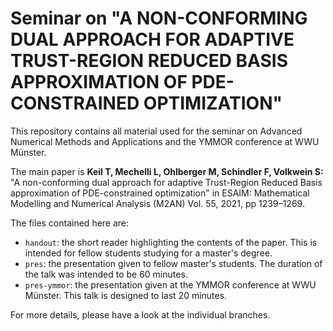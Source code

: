 # Seminar on "A NON-CONFORMING DUAL APPROACH FOR ADAPTIVE TRUST-REGION REDUCED BASIS APPROXIMATION OF PDE-CONSTRAINED OPTIMIZATION"

This repository contains all material used for the seminar on Advanced Numerical Methods and Applications and the YMMOR conference at WWU Münster.

The main paper is **Keil T, Mechelli L, Ohlberger M, Schindler F, Volkwein S:** "A non-conforming dual approach for adaptive Trust-Region Reduced Basis approximation of PDE-constrained optimization" in ESAIM: Mathematical Modelling and Numerical Analysis (M2AN) Vol. 55, 2021, pp 1239–1269.

The files contained here are:
* `handout`: the short reader highlighting the contents of the paper. This is intended for fellow students studying for a master's degree.
* `pres`: the presentation given to fellow master's students. The duration of the talk was intended to be 60 minutes.
* `pres-ymmor`: the presentation given at the YMMOR conference at WWU Münster. This talk is designed to last 20 minutes.

For more details, please have a look at the individual branches.
